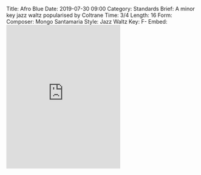 Title: Afro Blue
Date: 2019-07-30 09:00
Category: Standards
Brief: A minor key jazz waltz popularised by Coltrane
Time: 3/4
Length: 16
Form:
Composer: Mongo Santamaria
Style: Jazz Waltz
Key: F-
Embed: <iframe src="https://open.spotify.com/embed/user/thatdavidmiller/playlist/4walIvVfIM9emSLjjAhTuH" width="300" height="380" frameborder="0" allowtransparency="true" allow="encrypted-media"></iframe>
